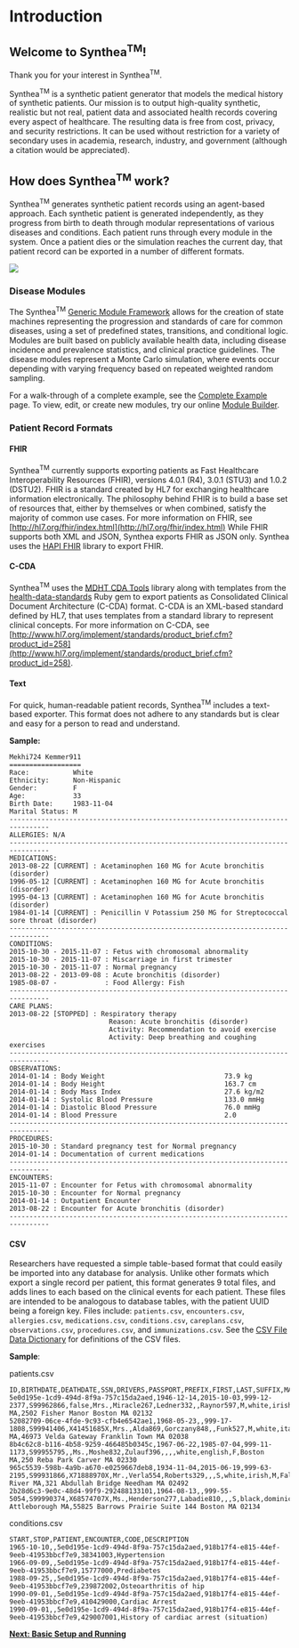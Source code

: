 # Introduction
## Welcome to Synthea<sup>TM</sup>!
Thank you for your interest in Synthea<sup>TM</sup>. 

Synthea<sup>TM</sup> is a synthetic patient generator that models the medical history of synthetic patients. Our mission is to output high-quality synthetic, realistic but not real, patient data and associated health records covering every aspect of healthcare. The resulting data is free from cost, privacy, and security restrictions. It can be used without restriction for a variety of secondary uses in academia, research, industry, and government (although a citation would be appreciated).

## How does Synthea<sup>TM</sup> work?
Synthea<sup>TM</sup> generates synthetic patient records using an agent-based approach. Each synthetic patient is generated independently, as they progress from birth to death through modular representations of various diseases and conditions. Each patient runs through every module in the system. Once a patient dies or the simulation reaches the current day, that patient record can be exported in a number of different formats.

![](https://raw.githubusercontent.com/synthetichealth/synthea/gh-pages/images/architecture.png)

### Disease Modules
The Synthea<sup>TM</sup> [Generic Module Framework](https://github.com/synthetichealth/synthea/wiki/Generic-Module-Framework) allows for the creation of state machines representing the progression and standards of care for common diseases, using a set of predefined states, transitions, and conditional logic. Modules are built based on publicly available health data, including disease incidence and prevalence statistics, and clinical practice guidelines. The disease modules represent a Monte Carlo simulation, where events occur depending with varying frequency based on repeated weighted random sampling.

For a walk-through of a complete example, see the [Complete Example](https://github.com/synthetichealth/synthea/wiki/Generic-Module-Framework%3A-Complete-Example) page. To view, edit, or create new modules, try our online [Module Builder](https://synthetichealth.github.io/module-builder/).

### Patient Record Formats

#### FHIR

Synthea<sup>TM</sup> currently supports exporting patients as Fast Healthcare Interoperability Resources (FHIR), versions 4.0.1 (R4), 3.0.1 (STU3) and 1.0.2 (DSTU2). FHIR is a standard created by HL7 for exchanging healthcare information electronically. The philosophy behind FHIR is to build a base set of resources that, either by themselves or when combined, satisfy the majority of common use cases. For more information on FHIR, see [http://hl7.org/fhir/index.html](http://hl7.org/fhir/index.html) While FHIR supports both XML and JSON, Synthea exports FHIR as JSON only. Synthea uses the [HAPI FHIR](http://hapifhir.io/) library to export FHIR.

#### C-CDA
Synthea<sup>TM</sup> uses the [MDHT CDA Tools](http://cdatools.org/) library along with templates from the [health-data-standards](https://github.com/projectcypress/health-data-standards) Ruby gem to export patients as Consolidated Clinical Document Architecture (C-CDA) format. C-CDA is an XML-based standard defined by HL7, that uses templates from a standard library to represent clinical concepts. For more information on C-CDA,  see [http://www.hl7.org/implement/standards/product_brief.cfm?product_id=258](http://www.hl7.org/implement/standards/product_brief.cfm?product_id=258). 


#### Text
For quick, human-readable patient records, Synthea<sup>TM</sup> includes a text-based exporter. This format does not adhere to any standards but is clear and easy for a person to read and understand. 

**Sample:**

```
Mekhi724 Kemmer911
==================
Race:           White
Ethnicity:      Non-Hispanic
Gender:         F
Age:            33
Birth Date:     1983-11-04
Marital Status: M
--------------------------------------------------------------------------------
ALLERGIES: N/A
--------------------------------------------------------------------------------
MEDICATIONS:
2013-08-22 [CURRENT] : Acetaminophen 160 MG for Acute bronchitis (disorder)
1996-05-12 [CURRENT] : Acetaminophen 160 MG for Acute bronchitis (disorder)
1995-04-13 [CURRENT] : Acetaminophen 160 MG for Acute bronchitis (disorder)
1984-01-14 [CURRENT] : Penicillin V Potassium 250 MG for Streptococcal sore throat (disorder)
--------------------------------------------------------------------------------
CONDITIONS:
2015-10-30 - 2015-11-07 : Fetus with chromosomal abnormality
2015-10-30 - 2015-11-07 : Miscarriage in first trimester
2015-10-30 - 2015-11-07 : Normal pregnancy
2013-08-22 - 2013-09-08 : Acute bronchitis (disorder)
1985-08-07 -            : Food Allergy: Fish
--------------------------------------------------------------------------------
CARE PLANS:
2013-08-22 [STOPPED] : Respiratory therapy
                         Reason: Acute bronchitis (disorder)
                         Activity: Recommendation to avoid exercise
                         Activity: Deep breathing and coughing exercises
--------------------------------------------------------------------------------
OBSERVATIONS:
2014-01-14 : Body Weight                              73.9 kg
2014-01-14 : Body Height                              163.7 cm
2014-01-14 : Body Mass Index                          27.6 kg/m2
2014-01-14 : Systolic Blood Pressure                  133.0 mmHg
2014-01-14 : Diastolic Blood Pressure                 76.0 mmHg
2014-01-14 : Blood Pressure                           2.0 
--------------------------------------------------------------------------------
PROCEDURES:
2015-10-30 : Standard pregnancy test for Normal pregnancy
2014-01-14 : Documentation of current medications
--------------------------------------------------------------------------------
ENCOUNTERS:
2015-11-07 : Encounter for Fetus with chromosomal abnormality
2015-10-30 : Encounter for Normal pregnancy
2014-01-14 : Outpatient Encounter
2013-08-22 : Encounter for Acute bronchitis (disorder)
--------------------------------------------------------------------------------
```

#### CSV
Researchers have requested a simple table-based format that could easily be imported into any database for analysis. Unlike other formats which export a single record per patient, this format generates 9 total files, and adds lines to each based on the clinical events for each patient. These files are intended to be analogous to database tables, with the patient UUID being a foreign key. Files include: `patients.csv`, `encounters.csv`, `allergies.csv`, `medications.csv`, `conditions.csv`, `careplans.csv`, `observations.csv`, `procedures.csv`, and `immunizations.csv`. See the [CSV File Data Dictionary](https://github.com/synthetichealth/synthea/wiki/CSV-File-Data-Dictionary) for definitions of the CSV files.

**Sample**:

patients.csv
```
ID,BIRTHDATE,DEATHDATE,SSN,DRIVERS,PASSPORT,PREFIX,FIRST,LAST,SUFFIX,MAIDEN,MARITAL,RACE,ETHNICITY,GENDER,BIRTHPLACE,ADDRESS
5e0d195e-1cd9-494d-8f9a-757c15da2aed,1946-12-14,2015-10-03,999-12-2377,S99962866,false,Mrs.,Miracle267,Ledner332,,Raynor597,M,white,irish,F,Millbury MA,2502 Fisher Manor Boston MA 02132
52082709-06ce-4fde-9c93-cfb4e6542ae1,1968-05-23,,999-17-1808,S99941406,X41451685X,Mrs.,Alda869,Gorczany848,,Funk527,M,white,italian,F,Gardner MA,46973 Velda Gateway Franklin Town MA 02038
8b4c62c8-b116-4b58-9259-466485b0345c,1967-06-22,1985-07-04,999-11-1173,S99955795,,Ms.,Moshe832,Zulauf396,,,,white,english,F,Boston MA,250 Reba Park Carver MA 02330
965c5539-598b-4a9b-a670-e0259667deb8,1934-11-04,2015-06-19,999-63-2195,S99931866,X71888970X,Mr.,Verla554,Roberts329,,,S,white,irish,M,Fall River MA,321 Abdullah Bridge Needham MA 02492
2b28d6c3-9e0c-48d4-99f9-292488133101,1964-08-13,,999-55-5054,S99990374,X68574707X,Ms.,Henderson277,Labadie810,,,S,black,dominican,F,North Attleborough MA,55825 Barrows Prairie Suite 144 Boston MA 02134
```

conditions.csv
```
START,STOP,PATIENT,ENCOUNTER,CODE,DESCRIPTION
1965-10-10,,5e0d195e-1cd9-494d-8f9a-757c15da2aed,918b17f4-e815-44ef-9eeb-41953bbcf7e9,38341003,Hypertension
1966-09-09,,5e0d195e-1cd9-494d-8f9a-757c15da2aed,918b17f4-e815-44ef-9eeb-41953bbcf7e9,15777000,Prediabetes
1988-09-25,,5e0d195e-1cd9-494d-8f9a-757c15da2aed,918b17f4-e815-44ef-9eeb-41953bbcf7e9,239872002,Osteoarthritis of hip
1990-09-01,,5e0d195e-1cd9-494d-8f9a-757c15da2aed,918b17f4-e815-44ef-9eeb-41953bbcf7e9,410429000,Cardiac Arrest
1990-09-01,,5e0d195e-1cd9-494d-8f9a-757c15da2aed,918b17f4-e815-44ef-9eeb-41953bbcf7e9,429007001,History of cardiac arrest (situation)
```

**[Next: Basic Setup and Running](https://github.com/synthetichealth/synthea/wiki/Basic-Setup-and-Running)**